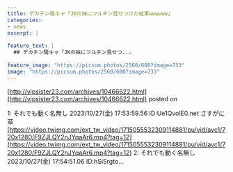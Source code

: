 ```yaml
---
title: デカチン陽キャ「JKの妹にフルチン見せつけた結果wwwwww」
categories:
- news
excerpt: |
  
feature_text: |
  ## デカチン陽キャ「JKの妹にフルチン見せつ...
  
feature_image: "https://picsum.photos/2560/600?image=733"
image: "https://picsum.photos/2560/600?image=733"
---
```


[http://vipsister23.com/archives/10466622.html](http://vipsister23.com/archives/10466622.html)
posted on 

<!--more-->

1: それでも動く名無し 2023/10/27(金) 17:53:59.56 ID:Ue1QvolE0.net さすがに草 [https://video.twimg.com/ext_tw_video/1715055532309114881/pu/vid/avc1/720x1280/F9ZJLQY2nJYqaAr6.mp4?tag=12](https://video.twimg.com/ext_tw_video/1715055532309114881/pu/vid/avc1/720x1280/F9ZJLQY2nJYqaAr6.mp4?tag=12) 2: それでも動く名無し 2023/10/27(金) 17:54:51.06 ID:hSiSrgto...
